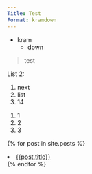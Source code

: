 ```yaml
---
Title: Test
Format: kramdown
---
```


* kram
  + down

> test

List 2:

1. next
2. list
3. 14

<ol>
  <li>1</li>
  <li>2</li>
  <li>3</li>
</ol>

{% for post in site.posts %}
  <li>
    <a href="{{post.url}}">{{post.title}}</a>
  </li>
{% endfor %}
